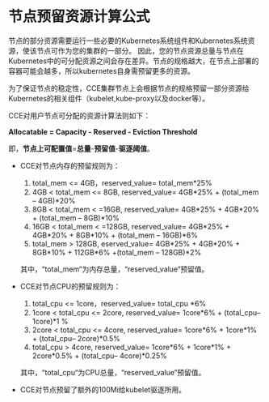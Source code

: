 # 节点预留资源计算公式<a name="cce_01_0178"></a>

节点的部分资源需要运行一些必要的Kubernetes系统组件和Kubernetes系统资源，使该节点可作为您的集群的一部分。 因此，您的节点资源总量与节点在Kubernetes中的可分配资源之间会存在差异。节点的规格越大，在节点上部署的容器可能会越多，所以kubernetes自身需预留更多的资源。

为了保证节点的稳定性，CCE集群节点上会根据节点的规格预留一部分资源给Kubernetes的相关组件（kubelet,kube-proxy以及docker等）。

CCE对用户节点可分配的资源计算法则如下：

**Allocatable = Capacity - Reserved - Eviction Threshold**

即，**节点上可配置值**=**总量**-**预留值**-**驱逐阈值**。

-   CCE对节点内存的预留规则为：

    1.  total\_mem <= 4GB，reserved\_value= total\_mem\*25%
    2.  4GB < total\_mem <= 8GB, reserved\_value= 4GB\*25% + \(total\_mem – 4GB\)\*20%
    3.  8GB < total\_mem < =16GB, reserved\_value= 4GB\*25% + 4GB\*20% + \(total\_mem – 8GB\)\*10%
    4.  16GB < total\_mem < =128GB, reserved\_value= 4GB\*25% + 4GB\*20% + 8GB\*10% + \(total\_mem – 16GB\)\*6%
    5.  total\_mem \> 128GB, eserved\_value= 4GB\*25% + 4GB\*20% + 8GB\*10% + 112GB\*6% +\(total\_mem – 128GB\)\*2%

    其中，“total\_mem“为内存总量，“reserved\_value“预留值。

-   CCE对节点CPU的预留规则为：

    1.  total\_cpu <= 1core，reserved\_value= total\_cpu \*6%
    2.  1core < total\_cpu <= 2core, reserved\_value= 1core\*6% + \(total\_cpu– 1core\)\*1 %
    3.  2core < total\_cpu <= 4core, reserved\_value= 1core\*6% + 1core\*1% + \(total\_cpu– 2core\)\*0.5%
    4.  total\_cpu \> 4core, reserved\_value= 1core\*6% + 1core\*1% + 2core\*0.5% + \(total\_cpu– 4core\)\*0.25%

    其中，“total\_cpu“为CPU总量，“reserved\_value“预留值。

-   CCE对节点预留了额外的100Mi给kubelet驱逐所用。


